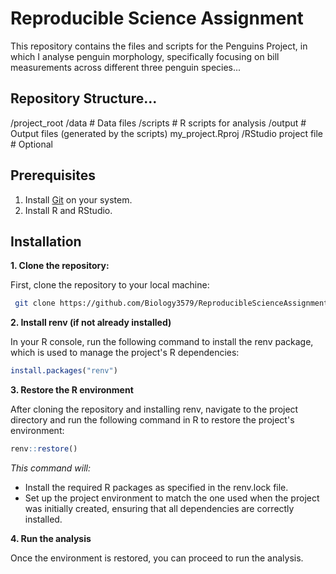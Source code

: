 # Reproducible Science Assignment

This repository contains the files and scripts for the Penguins Project, in which I analyse penguin morphology, specifically focusing on bill measurements across different three penguin species... 

## Repository Structure...
/project_root 
 /data # Data files
 /scripts # R scripts for analysis 
 /output # Output files (generated by the scripts) my_project.Rproj 
 /RStudio project file # Optional

## Prerequisites
1. Install [Git](https://git-scm.com/) on your system.
2. Install R and RStudio.

## Installation
**1. Clone the repository:**

First, clone the repository to your local machine:
```bash
 git clone https://github.com/Biology3579/ReproducibleScienceAssignment.git
```
**2. Install renv (if not already installed)**

In your R console, run the following command to install the renv package, which is used to manage the project's R dependencies:
```r
install.packages("renv")
```
**3. Restore the R environment**

After cloning the repository and installing renv, navigate to the project directory and run the following command in R to restore the project's environment:
```r
renv::restore()
```
*This command will:*

 - Install the required R packages as specified in the renv.lock file.
 - Set up the project environment to match the one used when the project was initially created, ensuring that all dependencies are correctly installed.

**4. Run the analysis**

Once the environment is restored, you can proceed to run the analysis.
